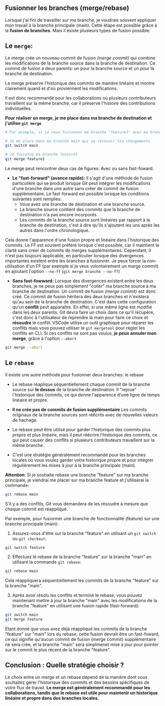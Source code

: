 ## Fusionner les branches (merge/rebase)
 
Lorsque j'ai fini de travailler sur ma branche, je voudrais souvent appliquer mon travail à la branche principale (main).
Cette étape est possible grâce à la **fusion de branches**. Mais il existe plusieurs types de fusion possible:

## Le `merge`:

Le merge crée un nouveau commit de fusion *(merge commit)* qui combine les modifications de la branche source dans la branche de destination. Ce commit de fusion a deux parents: un pour la branche source et un pour la branche de destination.

Le merge préserve l'historique des commits de manière linéaire et montre clairement quand et d'où proviennent les modifications.

Il est donc recommandé pour les collaborations où plusieurs contributeurs travaillent sur la même branche, car il préserve l'histoire des contributions individuelles.

**Pour réaliser un merge, je me place dans ma branche de destination et j'utilise `git merge`**

```bash
# Par exemple, si je veux fusionner ma branche "feature1" avec ma branche "main"

# Je me place dans ma branche main qui va recevoir les changements
git switch main

# Je fusionne ma branche feature1
git merge feature1
```

Le merge peut rencontrer deux cas de figures: Avec ou sans fast-foward.

- **Le "fast-forward" (avance rapide):**
Il s'agit d'une méthode de fusion particulière qui se produit lorsque Git peut intégrer les modifications d'une branche dans une autre sans créer de commit de fusion supplémentaire. Le fast-forward est possible lorsque les conditions suivantes sont remplies:
    - Vous avez une branche de destination et une branche source.
    - La branche source contient des commits que la branche de destination n'a pas encore incorporés
    - Les commits de la branche source sont linéaires par rapport à la branche de destination, c'est à dire qu'ils s'ajoutent les uns après les autres dans l'ordre chronologique.

Cela donne l'apparence d'une fusion propre et linéaire dans l'historique des commits. Le FF est souvent préféré lorsque c'est possible, car il maintient la clarté sans créer de commits de merges supplémentaires. Cependant, il n'est pas toujours applicable, en particulier lorsque des divergences importantes existent entre les branches à fusionner. Je peux forcer la non-utilisation d'un FF (par exemple si je veux volontairement un marge commit) en ajoutant l'option `--no-ff`
(`git merge branche --no-ff`)

- **Sans fast-fowward:**
Lorsque des divergences existent entre les deux branches, je ne peux pas simplement "coller" ma branche source à ma branche de destination. Un commit de fusion *(merge commit)* est donc créé. Ce commit de fusion héritera des deux branches et n'existera qu'au sein de la branche de destination.
C'est dans cette configuration qu'un **conflit** peut apparaître.
En effet, si une même ligne est modifié dans les deux parents. Git devra faire un choix dans ce qu'il récupère, c'est donc à l'utilisateur de reprendre la main pour faire ce choix et **résoudre** le conflit.
VSCode utilise un outil graphique pour réparer les conflits mais vous pouvez utiliser le `git mergetool` pour régler les conflits en CLI.
Si ces conflits ne sont pas voulus, **je peux annuler mon merge**, grâce à l'option `--abort`
```bash
git merge --abort
```

## Le `rebase`

Il existe une autre méthode pour fusionner deux branches: le rebase

- Le rebase réaplique séquentiellement chaque commit de la branche source sur **le dessus** de la branche de destination. Il "rejoue" l'historique des commits, ce qui donne l'apparence d'une ligne de temps linéaire et propre.

- **Il ne crée pas de commits de fusion supplémentaire** Les commits originaux de la branche sources sont réécrits avec de nouvelles valeurs de hachage.

- Le rebase peut être utilisé pour garder l'historique des commits plus propre et plus linéaire, mais il peut réécrire l'historique des commits, ce qui peut causer des conflits si plusieurs contributeurs travaillent sur la même branche.

- C'est une stratégie généralement recommandé pour les branches locales où vous voulez garder votre historique propre et pour intégrer régulièrement les mises à jour à la branche principale (main).

**Attention**: Si je souhaite rebase une branche "feature" sur ma branche principale, je viendrai me placer sur ma branche feature et j'utiliserai la commande:
```bash
git rebase main
```

S'il y a des conflits, Git vous demandera de les résoudre à mesure que chaque commit est réappliqué.

Par exemple, pour fusionner une branche de fonctionnalité (feature) sur une branche principale (main):

1. Assurez-vous d'être sur la branche "feature" en utilisant un `git switch` ou `git checkout`: 

```bash
git switch feature
```

2. Effectuez le rebase de la branche "feature" sur la branche "main" en utilisant la commande `git rebase`:

```bash
git rebase main
```

Cela réappliquera séquentiellement les commits de la branche "feature" sur la branche "main".

3. Après avoir résolu les conflits et terminé le rebase, vous pouvez maintenant mettre à jour la branche "main" avec les modifications de la branche "feature" en utilisant une fusion rapide (fast-forward):

```bash
git switch main
git merge feature
```

Etant donné que vous avez déjà réappliqué les commits de la branche "feature" sur "main" lors du rebase, cette fusion devrait être un fast-foward, ce qui signifie qu'aucun commit de fusion (merge commit) supplémentaire ne sera crée, et la branche "main" sera simplmenet mise à jour pour pointer sur le commit le plus récent de la branche "feature".

## Conclusion : Quelle stratégie choisir ?

Le choix entre un merge et un rebase dépend de la manière dont vous souhaitez gérer l'historique des commits et des besoins spécifiques de votre flux de travail. **Le merge est généralement recommandé pour les collaborations, tandis que le rebase est utile pour maintenir un historique linéaire et propre dans des branches locales.**